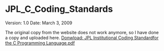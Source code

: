 # JPL_C_Coding_Standards
Version: 1.0 Date: March 3, 2009

The original copy from the website does not work anymore, so I have done a copy and uploaded here. 
[Donwload: JPL Institutional Coding Standardfor the C Programming Language.pdf](https://github.com/H3xFiles/JPL_C_Coding_Standards/blob/master/JPL%20Institutional%20Coding%20Standard.pdf)



